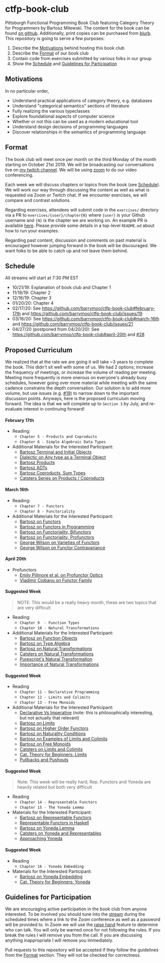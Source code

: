 # ctfp-book-club

Pittsburgh Functional Programming Book Club featuring Category Theory for
Programmers by Bartosz Milewski. The content for the book can be found [on github][book].
Additionally, print copies can be purchased from [blurb][print book].
This repository is going to serve a few purposes:

1. Describe the [Motivations](#motivations) behind hosting this book club
2. Describe the [Format](#format) of our book club
3. Contain code from exercises submitted by various folks in our group
4. Show the [Schedule](#schedule) and [Guidelines for Participation](#guidelines-for-participation)

## Motivations

In no particular order,

- Understand practical applications of category theory, e.g. databases
- Understand "categorical semantics" sections of literature
- Fully realizing the various typeclasses
- Explore foundational aspects of computer science
- Whether or not this can be used as a modern educational tool
- Understand design decisions of programming languages
- Discover relationships in the semantics of programming language

## Format

The book club will meet once per month on the third Monday of the month
starting on October 21st 2019. We will be broadcasting our conversations live
on [my twitch channel][twitch]. We will be using [zoom][zoom] to do our video
conferencing.

Each week we will discuss chapters or topics from the book (see
[Schedule](#schedule)). We will work our way through discussing the content as
well as what is requested via Zoom or Twitch chat. If we encounter exercises,
we will compare and contrast solutions.

Regarding exercises, attendees will submit code in the `exercises/` directory
via a PR to `exercises/{user}/chapter{N}` where `{user}` is your Github
username and `{N}` is the chapter we are working on. An example PR is available
[here][pr1]. Please provide some details in a top-level `README.md` about how
to run your examples.

Regarding past content, discussion and comments on past material is encouraged
however jumping forward in the book will be discouraged. We want folks to be
able to catch up and not leave them behind.

## Schedule

All streams will start at 7:30 PM EST

- 10/21/19: Explanation of book club and Chapter 1
- 11/18/19: Chapter 2
- 12/16/19: Chapter 3
- 01/20/20: Chapter 4
- 02/17/20: See https://github.com/barrymoo/ctfp-book-club#february-17th and https://github.com/barrymoo/ctfp-book-club/issues/19
- 03/16/20: See https://github.com/barrymoo/ctfp-book-club#march-16th and https://github.com/barrymoo/ctfp-book-club/issues/21
- 04/27/20 (postponed from 04/20/20): See https://github.com/barrymoo/ctfp-book-club#april-20th and [#28](https://github.com/barrymoo/ctfp-book-club/issues/28)

## Proposed Curriculum

We realized that at the rate we are going it will take ~3 years to complete the
book. This didn't sit well with some of us. We had 2 options; increase the
frequency of meetings, or increase the volume of reading per meeting. Meeting
more frequently is more onerous on everyone's already busy schedules, however
going over more material while meeting with the same cadence constrains the
depth conversation. Our solution is to add more volume, but use issues (e.g. [#19](https://github.com/barrymoo/ctfp-book-club/issues/19))
to narrow down to the important discussion points. Anyways, here is the proposed
curriculum moving forward. The idea is that we will complete up to `Section 3`
by July, and re-evaluate interest in continuing forward!

#### February 17th
- Reading:
    - `Chapter 5 - Products and Coproducts`
    - `Chapter 6 - Simple Algebraic Data Types`
- Additional Materials for the Interested Participant:
    - [Bartosz Terminal and Initial Objects](https://www.youtube.com/watch?v=zer1aFgj4aU)
    - [Dialectic on Any type as a Terminal Object](https://alexknvl.com/posts/any-is-final-object.html)
    - [Bartosz Products](https://www.youtube.com/watch?v=Bsdl_NKbNnU)
    - [Bartosz ADTs](https://www.youtube.com/watch?v=w1WMykh7AxA)
    - [Bartosz Coproducts, Sum Types](https://www.youtube.com/watch?v=LkIRsNj9T-8)
    - [Catsters Series on Products / Coproducts](https://www.youtube.com/watch?v=upCSDIO9pjc)

#### March 16th
- Reading:
    - `Chapter 7 - Functors`
    - `Chapter 8 - Functoriality`
- Additional Materials for the Interested Participant:
    - [Bartosz on Functors](https://www.youtube.com/watch?v=FyoQjkwsy7o)
    - [Bartosz on Functors in Programming](https://www.youtube.com/watch?v=EO86S2EZssc)
    - [Bartosz on Functoriality, Bifunctors](https://www.youtube.com/watch?v=pUQ0mmbIdxs)
    - [Bartosz on Functoriality, Profunctors](https://www.youtube.com/watch?v=wtIKd8AhJOc)
    - [George Wilson on Varieties of Functors](https://www.youtube.com/watch?v=JUVMiRRq6wU)
    - [George Wilson on Functor Contravariance](https://www.youtube.com/watch?v=IJ_bVVsQhvc)


#### April 20th

- Profunctors
    - [Emily Pillmore et al. on Profunctor Optics](https://arxiv.org/pdf/2001.07488.pdf)
    - [Vladimir Ciobanu on Functor Family](https://cvlad.info/profunctor/)

#### Suggested Week
> NOTE: This would be a really heavy month, these are two topics
> that are very difficult
- Reading:
    - `Chapter 9  - Function Types`
    - `Chapter 10 - Natural Transformations`
- Additional Materials for the Interested Participant:
    - [Bartosz on Function Objects](https://www.youtube.com/watch?v=REqRzMI26Nw)
    - [Bartosz on Type Algebra](https://www.youtube.com/watch?v=REqRzMI26Nw)
    - [Bartosz on Natural Transformations](https://www.youtube.com/watch?v=2LJC-XD5Ffo)
    - [Catsters on Natural Transformations](https://www.youtube.com/watch?v=FZSUwqWjHCU)
    - [Purescript's Natural Transformation](https://pursuit.purescript.org/packages/purescript-prelude/3.1.0/docs/Data.NaturalTransformation)
    - [Importance of Natural Transformations](https://math.stackexchange.com/questions/1360849/on-the-importance-of-natural-transformations)


#### Suggested Week
- Reading
    - `Chapter 11 - Declarative Programming`
    - `Chapter 12 - Limits and Colimits`
    - `Chapter 13 - Free Monoids`
- Additional Materials for the Interested Participant:
    - [Declarative Vs Imperative](https://www.youtube.com/watch?v=3XTQSx1A3x8) (note: this is philosophically interesting, but not actually that relevant)
    - [Bartosz on Limits](https://www.youtube.com/watch?v=sx8FELiIPg8)
    - [Bartosz on Higher Order Functors](https://www.youtube.com/watch?v=sx8FELiIPg8)
    - [Bartosz on Naturality Conditions](https://www.youtube.com/watch?v=1AOHbF6Ex8E)
    - [Bartosz on Examples of Limits and Colimits](https://www.youtube.com/watch?v=TtvVHokhSoM)
    - [Bartosz on Free Monoids](https://www.youtube.com/watch?v=FbnN0uomy-A)
    - [Catsters on Limits and Colimits](https://www.youtube.com/watch?v=g47V6qxKQNU)
    - [Cat. Theory for Beginners: Limits](https://www.youtube.com/watch?v=iCnF67nnpek)
    - [Pullbacks and Pushouts](https://www.youtube.com/watch?v=XGysPJvCXOc)

#### Suggested Week
> Note: This week will be really hard, Rep. Functors
> and Yoneda are heavily related but both very difficult
- Reading
    - `Chapter 14 - Representable Functors`
    - `Chapter 15 - The Yoneda Lemma`
- Materials for the Interested Participant:
    - [Bartosz on Representable Functors](https://www.youtube.com/watch?v=KaBz45nZEZw)
    - [Representable Functors in Haskell](https://hackage.haskell.org/package/representable-functors-3.2.0.2/docs/Data-Functor-Representable.html)
    - [Bartosz on Yoneda Lemma](https://www.youtube.com/watch?v=BiWqNdtptDI)
    - [Catsters on Yoneda and Representables](https://www.youtube.com/watch?v=4QgjKUzyrhM)
    - [Approaching Yoneda](https://www.youtube.com/watch?v=TWFI4aN4h0Q)

#### Suggested Week
- Reading
    - `Chapter 16 - Yoneda Embedding`
- Materials for the Interested Participant:
    - [Bartosz on Yoneda Embedding](https://www.youtube.com/watch?v=p_ydgYm9-yg)
    - [Cat. Theory for Beginners: Yoneda](https://www.youtube.com/watch?v=h64yZs8ThtQ)

## Guidelines for Participation

We are encouraging active participation in the book club from anyone
interested. To be involved you should tune into the [stream][twitch] during the
scheduled times where a link to the Zoom conference as well as a password will
be provided to. In Zoom we will use the [raise hand][raise hand] feature to
determine who can talk. You will only be warned once for not following the
rules. If you break the rules I will remove you from the call. If you are
discussing anything inappropriate I will remove you immediately.

Pull requests to this repository will be accepted if they follow the
guidelines from the [Format](#format) section. They will not be checked for
correctness.

<!-- Useful links below -->
[book]: https://github.com/hmemcpy/milewski-ctfp-pdf
[print book]: https://www.blurb.com/b/9621951-category-theory-for-programmers-new-edition-hardco
[twitch]: https://www.twitch.tv/chiroptical
[zoom]: https://zoom.us/
[pr1]: https://github.com/barrymoo/ctfp-book-club/pull/1
[raise hand]: https://support.zoom.us/hc/en-us/articles/205566129-Raise-Hand-In-Webinar
